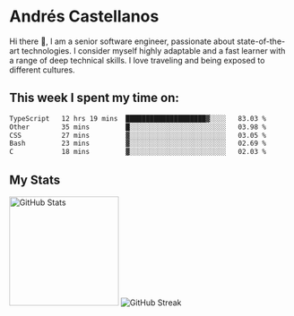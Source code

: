 # Andrés Castellanos

Hi there 👋, I am a senior software engineer, passionate about state-of-the-art technologies. I consider myself highly adaptable and a fast learner with a range of deep technical skills. I love traveling and being exposed to different cultures.

## This week I spent my time on:

<!--START_SECTION:waka-->

```txt
TypeScript   12 hrs 19 mins  ████████████████████▓░░░░   83.03 %
Other        35 mins         █░░░░░░░░░░░░░░░░░░░░░░░░   03.98 %
CSS          27 mins         ▓░░░░░░░░░░░░░░░░░░░░░░░░   03.05 %
Bash         23 mins         ▓░░░░░░░░░░░░░░░░░░░░░░░░   02.69 %
C            18 mins         ▓░░░░░░░░░░░░░░░░░░░░░░░░   02.03 %
```

<!--END_SECTION:waka-->

## My Stats

<img height="195" src="https://github-readme-stats.vercel.app/api?username=andrescv&show_icons=true&theme=onedark&hide_border=true&card_width=495" alt="GitHub Stats" />

<img src="https://streak-stats.demolab.com?user=andrescv&theme=one-dark-pro&hide_border=true" alt="GitHub Streak" />
